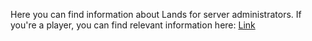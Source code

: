 Here you can find information about Lands for server administrators. If you're a player, you can find relevant information here: [Link](../players)